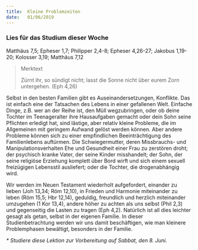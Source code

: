 ```yaml
---
title:  Kleine Problemzeiten
date:   01/06/2019
---
```


### Lies für das Studium dieser Woche
Matthäus 7,5; Epheser 1,7; Philipper 2,4-8; Epheser 4,26-27; Jakobus 1,19-20; Kolosser 3,19; Matthäus 7,12

> <p>Merktext</p>
> Zürnt ihr, so sündigt nicht; lasst die Sonne nicht über eurem Zorn untergehen. (Eph 4,26)

Selbst in den besten Familien gibt es Auseinandersetzungen, Konflikte. Das ist einfach eine der Tatsachen des Lebens in einer gefallenen Welt. Einfache Dinge, z.B. wer an der Reihe ist, den Müll wegzubringen, oder ob deine Tochter im Teenageralter ihre Hausaufgaben gemacht oder dein Sohn seine Pflichten erledigt hat, sind lästige, aber relativ kleine Probleme, die im Allgemeinen mit geringem Aufwand gelöst werden können. Aber andere Probleme können sich zu einer empfindlichen Beeinträchtigung des Familienlebens auftürmen. Die Schwiegermutter, deren Missbrauchs- und Manipulationsverhalten Ehe und Gesundheit einer Frau zu zerstören droht; der psychisch kranke Vater, der seine Kinder misshandelt; der Sohn, der seine religiöse Erziehung komplett über Bord wirft und sich einem sexuell freizügigen Lebensstil ausliefert; oder die Tochter, die drogenabhängig wird.

Wir werden im Neuen Testament wiederholt aufgefordert, einander zu lieben (Joh 13,34; Röm 12,10), in Frieden und Harmonie miteinander zu leben (Röm 15,5; Hbr 12,14), geduldig, freundlich und herzlich miteinander umzugehen (1 Kor 13,4), andere höher zu achten als uns selbst (Phil 2,3) und gegenseitig die Lasten zu tragen (Eph 4,2). Natürlich ist all dies leichter gesagt als getan, selbst in der eigenen Familie. In dieser Studienbetrachtung werden wir uns damit beschäftigen, wie man kleinere Problemphasen bewältigt, besonders in der Familie.

_* Studiere diese Lektion zur Vorbereitung auf Sabbat, den 8. Juni._
